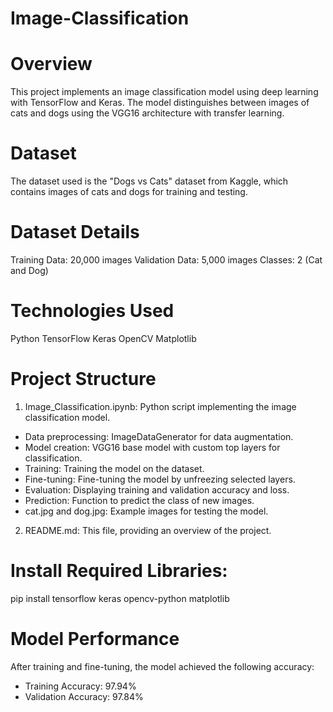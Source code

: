 # Image-Classification

# Overview
This project implements an image classification model using deep learning with TensorFlow and Keras. The model distinguishes between images of cats and dogs using the VGG16 architecture with transfer learning.

# Dataset
The dataset used is the "Dogs vs Cats" dataset from Kaggle, which contains images of cats and dogs for training and testing.

# Dataset Details
Training Data: 20,000 images
Validation Data: 5,000 images
Classes: 2 (Cat and Dog)
# Technologies Used
Python
TensorFlow
Keras
OpenCV
Matplotlib
# Project Structure
1. Image_Classification.ipynb: Python script implementing the image classification model.
- Data preprocessing: ImageDataGenerator for data augmentation.
- Model creation: VGG16 base model with custom top layers for classification.
- Training: Training the model on the dataset.
- Fine-tuning: Fine-tuning the model by unfreezing selected layers.
- Evaluation: Displaying training and validation accuracy and loss.
- Prediction: Function to predict the class of new images.
- cat.jpg and dog.jpg: Example images for testing the model.
2. README.md: This file, providing an overview of the project.
# Install Required Libraries:
pip install tensorflow keras opencv-python matplotlib
# Model Performance
After training and fine-tuning, the model achieved the following accuracy:
- Training Accuracy: 97.94%
- Validation Accuracy: 97.84%
